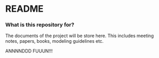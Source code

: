 # README #

### What is this repository for? ###

The documents of the project will be store here. This includes meeting notes, papers, books, modeling guidelines etc. 

ANNNNDDD FUUUN!!!